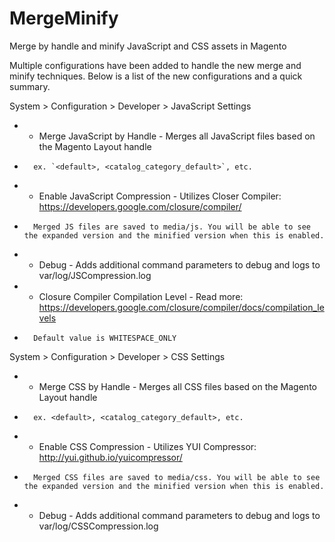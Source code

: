 MergeMinify
===========

Merge by handle and minify JavaScript and CSS assets in Magento

Multiple configurations have been added to handle the new merge and minify techniques. Below is a list of the new configurations and a quick summary.

System > Configuration > Developer > JavaScript Settings
*	- Merge JavaScript by Handle - Merges all JavaScript files based on the Magento Layout handle
*		ex. `<default>, <catalog_category_default>`, etc.
*	- Enable JavaScript Compression - Utilizes Closer Compiler: https://developers.google.com/closure/compiler/
*		Merged JS files are saved to media/js. You will be able to see the expanded version and the minified version when this is enabled.
*	- Debug - Adds additional command parameters to debug and logs to var/log/JSCompression.log
*	- Closure Compiler Compilation Level - Read more: https://developers.google.com/closure/compiler/docs/compilation_levels
*		Default value is WHITESPACE_ONLY

System > Configuration > Developer > CSS Settings
*	- Merge CSS by Handle - Merges all CSS files based on the Magento Layout handle
*		ex. <default>, <catalog_category_default>, etc.
*	- Enable CSS Compression - Utilizes YUI Compressor: http://yui.github.io/yuicompressor/
*		Merged CSS files are saved to media/css. You will be able to see the expanded version and the minified version when this is enabled.
*	- Debug - Adds additional command parameters to debug and logs to var/log/CSSCompression.log
